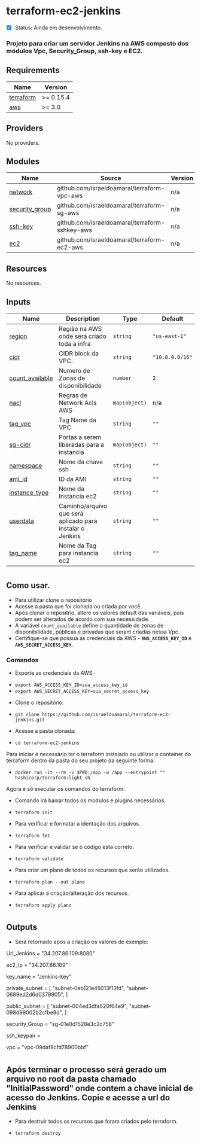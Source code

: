 # terraform-ec2-jenkins
- [x] Status:  Ainda em desenvolvimento.
###
### Projeto para criar um servidor Jenkins na AWS composto dos módulos Vpc, Security_Group, ssh-key e EC2.


## Requirements

| Name | Version |
|------|---------|
| <a name="requirement_terraform"></a> [terraform](#requirement\_terraform) | >= 0.15.4 |
| <a name="requirement_aws"></a> [aws](#requirement\_aws) | >= 3.0 |

## Providers

No providers.

## Modules

| Name | Source | Version |
|------|--------|---------|
| <a name="module_network"></a> [network](https://github.com/israeldoamaral/terraform-vpc-aws) | github.com/israeldoamaral/terraform-vpc-aws | n/a |
| <a name="module_security_group"></a> [security_group](https://github.com/israeldoamaral/terraform-sg-aws) | github.com/israeldoamaral/terraform-sg-aws | n/a |
| <a name="module_ssh-key"></a> [ssh-key](https://github.com/israeldoamaral/terraform-sshkey-aws) | github.com/israeldoamaral/terraform-sshkey-aws | n/a |
| <a name="module_ec2"></a> [ec2](https://github.com/israeldoamaral/terraform-ec2-aws) | github.com/israeldoamaral/terraform-ec2-aws | n/a |

## Resources

No resources.

## Inputs 

| Name | Description | Type | Default | Required |
|------|-------------|------|---------|:--------:|
| <a name="input_region"></a> [region](#input\_region) | Região na AWS onde sera criado toda a infra | `string` | `"us-east-1"` | yes |
| <a name="input_cidr"></a> [cidr](#input\_cidr) | CIDR block da VPC.  | `string` | `"10.0.0.0/16"` | yes |
| <a name="input_count_available"></a> [count\_available](#input\_count\_available) | Numero de Zonas de disponibilidade | `number` | `2` | yes |
| <a name="input_nacl"></a> [nacl](#input\_nacl) | Regras de Network Acls AWS | `map(object)` | n/a | yes |
| <a name="input_tag_vpc"></a> [tag\_vpc](#input\_tag\_vpc) | Tag Name da VPC | `string` | `""` | yes |
| <a name="input_sg-cidr"></a> [sg-cidr](#input\sg-cidr) | Portas a serem liberadas para a instancia | `map(object)` | `""` | yes |
| <a name="input_namespace"></a> [namespace](#input\namespace) | Nome da chave ssh  | `string` | `""` | yes |
| <a name="input_ami_id"></a> [ami_id](#input\ami_id) | ID da AMI  | `string` | `""` | yes |
| <a name="input_instance_type"></a> [instance_type](#input\instance_type) | Nome da Instancia ec2  | `string` | `""` | yes |
| <a name="input_userdata"></a> [userdata](#input\userdata) | Caminho/arquivo que será aplicado para instalar o Jenkins  | `string` | `""` | yes |
| <a name="input_tag_name"></a> [tag_name](#input\tag_name) | Nome da Tag para instancia ec2  | `string` | `""` | yes |


#
## Como usar.
  - Para utilizar clone o repositório
  - Acesse a pasta que foi clonada ou criada por você.
  - Após clonar o repositŕio, altere os valores default das variáveis, pois podem ser alterados de acordo com sua necessidade. 
  - A variável `count_available` define o quantidade de zonas de disponibilidade, públicas e privadas que seram criadas nessa Vpc.
  - Certifique-se que possua as credenciais da AWS - **`AWS_ACCESS_KEY_ID`** e **`AWS_SECRET_ACCESS_KEY`**.

### Comandos
- Exporte as credenciais da AWS:
* `export AWS_ACCESS_KEY_ID=sua_access_key_id`
* `export AWS_SECRET_ACCESS_KEY=sua_secret_access_key`

- Clone o repositório:
* `git clone https://github.com/israeldoamaral/terraform-ec2-jenkins.git`

- Acesse a pasta clonada:
* `cd terraform-ec2-jenkins`

Para iniciar é necessário ter o terraform instalado ou utilizar o container do terraform dentro da pasta do seu projeto da seguinte forma:
* `docker run -it --rm -v $PWD:/app -w /app --entrypoint "" hashicorp/terraform:light sh` 
    
Agora é só executar os comandos do terraform:
- Comando irá baixar todos os modulos e plugins necessários.
* `terraform init` 

- Para verificar e formatar a identação dos arquivos.
* `terraform fmt` 

- Para verificar e validar se o código esta correto.
* `terraform validate` 

- Para criar um plano de todos os recursos que serão utilizados.
* `terraform plan --out plano` 

- Para aplicar a criação/alteração dos recursos. 
* `terraform apply plano` 

#
## Outputs

- Será retornado após a criação os valores de exemplo:

Url_Jenkins = "34.207.86.109:8080"

ec2_ip = "34.207.86.109"

key_name = "Jenkins-key"

private_subnet = [
  "subnet-0eb121e45013f13fd",
  "subnet-0689ed2d6d0379905",
]

public_subnet = [
  "subnet-004ed3dfa620f64e9",
  "subnet-098d99002b2cfbe9d",
]

security_Group = "sg-01e0d1528e3c2c758"

ssh_keypair = <sensitive>

vpc = "vpc-09daf8cfd78900bbf"

#
## Após terminar o processo será gerado um arquivo no root da pasta chamado "InitialPassword" onde contem a chave inicial de acesso do Jenkins. Copie e acesse a url do Jenkins

   
   
- Para destruir todos os recursos que foram criados pelo terraform. 
* `terraform destroy` 
